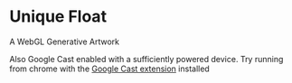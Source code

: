 # Unique Float
A WebGL Generative Artwork

Also Google Cast enabled with a sufficiently powered device. Try running from chrome with the [Google Cast extension](https://chrome.google.com/webstore/detail/google-cast/boadgeojelhgndaghljhdicfkmllpafd?hl=en) installed  
